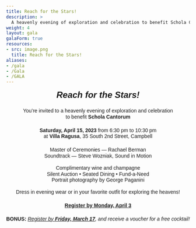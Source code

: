 ```yaml
---
title: Reach for the Stars!
description: >
  A heavenly evening of exploration and celebration to benefit Schola Cantorum
weight: 4
layout: gala
galaForm: true
resources:
- src: image.png
  title: Reach for the Stars!
aliases:
- /gala
- /Gala
- /GALA
---
```


<div style="line-height:1.2;text-align:center;font-family:sans-serif">
<div style="font-family:cursive,sans-serif;font-weight:bold;font-style:italic;font-size:1.5rem;white-space:pre-line"
>Reach for the Stars!</div>
<div style="white-space:pre-line;margin-top:1.25rem"
>You&rsquo;re invited to a heavenly evening of exploration and celebration
to benefit <b>Schola Cantorum</b></div>
<div style="white-space:pre-line;margin-top:1.25rem"
><b>Saturday, April 15, 2023</b> from&nbsp;6:30&nbsp;pm&nbsp;to&nbsp;10:30&nbsp;pm
at <b>Villa Ragusa</b>, 35&nbsp;South&nbsp;2nd&nbsp;Street,&nbsp;Campbell</div>
<div style="margin-top:1.25rem">
  Master of Ceremonies &mdash; Rachael&nbsp;Berman<br>
  Soundtrack &mdash; Steve Wozniak, Sound&nbsp;in&nbsp;Motion
</div>
<div style="margin-top:1rem">
Complimentary wine and champagne<br>
Silent Auction • Seated Dining • Fund-a-Need<br>
Portrait photography by George Paganini</div>
<div style="margin-top:1rem"
>Dress in evening wear or in your favorite outfit for exploring the heavens!
</div>
<div style="font-weight:bold;margin-top:1.25rem">
  <a href="#register">Register by Monday, April 3</a>
</div>
  <div style="margin-top:1.25rem"><b>BONUS:</b> <i><a href="#register">Register by <b>Friday, March 17</b></a>,
    and receive a voucher for a free cocktail!</i>
</div>
